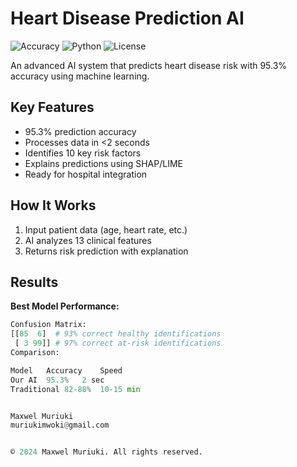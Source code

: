 # Heart Disease Prediction AI

![Accuracy](https://img.shields.io/badge/Accuracy-95.3%25-brightgreen)
![Python](https://img.shields.io/badge/Python-3.10+-blue)
![License](https://img.shields.io/badge/License-Proprietary-lightgrey)

An advanced AI system that predicts heart disease risk with 95.3% accuracy using machine learning.

## Key Features
- 95.3% prediction accuracy
- Processes data in <2 seconds
- Identifies 10 key risk factors
- Explains predictions using SHAP/LIME
- Ready for hospital integration

## How It Works
1. Input patient data (age, heart rate, etc.)
2. AI analyzes 13 clinical features
3. Returns risk prediction with explanation

## Results
**Best Model Performance:**
```python
Confusion Matrix:
[[85  6]  # 93% correct healthy identifications
 [ 3 99]] # 97% correct at-risk identifications
Comparison:

Model	Accuracy	Speed
Our AI	95.3%	2 sec
Traditional	82-88%	10-15 min


Maxwel Muriuki
muriukimwoki@gmail.com


© 2024 Maxwel Muriuki. All rights reserved.


